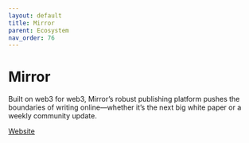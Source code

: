 ```yaml
---
layout: default
title: Mirror
parent: Ecosystem
nav_order: 76
---
```

# Mirror

Built on web3 for web3, Mirror’s robust publishing platform pushes the boundaries of writing online—whether it’s the next big white paper or a weekly community update.

[Website](https://www.mirror.xyz)